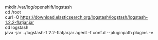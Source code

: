 mkdir /var/log/openshift/logstash  
cd /root  
curl -O https://download.elasticsearch.org/logstash/logstash/logstash-1.2.2-flatjar.jar  
cd logstash  
java -jar ../logstash-1.2.2-flatjar.jar agent -f conf.d --pluginpath plugins -v  
